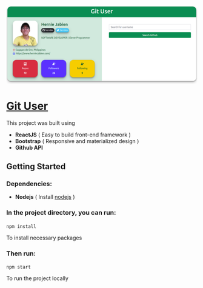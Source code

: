 <img src="./public/img/screenshot_may1_2022.png" />

# [Git User](https://herndev.github.io/Git-User/)

This project was built using 
- <b>ReactJS</b> ( Easy to build front-end framework )
- <b>Bootstrap</b> ( Responsive and materialized design )
- <b>Github API</b>

## Getting Started
### Dependencies:
- <b>Nodejs</b>
( Install [nodejs](https://nodejs.org/en/) )

### In the project directory, you can run:
`npm install`

To install necessary packages

### Then run:
`npm start`

To run the project locally